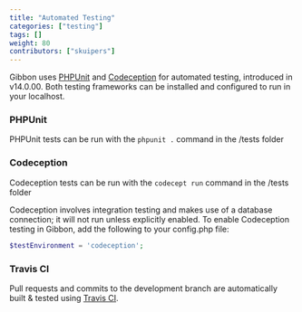```yaml
---
title: "Automated Testing"
categories: ["testing"]
tags: []
weight: 80
contributors: ["skuipers"]
---
```


Gibbon uses [PHPUnit](https://phpunit.de/) and [Codeception](https://codeception.com/) for automated testing, introduced in v14.0.00. Both testing frameworks can be installed and configured to run in your localhost.

### PHPUnit ###
PHPUnit tests can be run with the `phpunit .` command in the /tests folder

### Codeception ###
Codeception tests can be run with the `codecept run` command in the /tests folder

Codeception involves integration testing and makes use of a database connection; it will not run unless explicitly enabled. To enable Codeception testing in Gibbon, add the following to your config.php file:

```php
$testEnvironment = 'codeception';
```

### Travis CI ###

Pull requests and commits to the development branch are automatically built & tested using [Travis CI](https://travis-ci.org/GibbonEdu/core).
